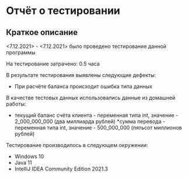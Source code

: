 # Отчёт о тестировании 

## Краткое описание

<7.12.2021> - <7.12.2021> было проведено  тестирование данной программы

На тестирование затрачено: 0.5 часа

В результате тестирования выявлены следующие дефекты:
* При расчёте баланса происходит ошибка типа данных

В качестве тестовых данных использовались данные из домашней работы:
* текущий баланс счёта клиента - переменная типа int, значение - 2_000_000_000 (два миллиарда рублей)
*сумма перевода - переменная типа int, значение - 500_000_000 (пятьсот миллионов рублей)

Тестирование производилось в следующем окружении:
* Windows 10
* Java 11
* IntelliJ IDEA Community Edition 2021.3
